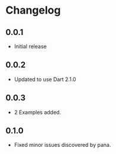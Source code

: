 # Changelog

## 0.0.1

- Initial release

## 0.0.2

- Updated to use Dart 2.1.0

## 0.0.3

- 2 Examples added.

## 0.1.0

- Fixed minor issues discovered by pana.